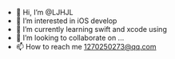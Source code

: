 - 👋 Hi, I’m @LJHJL
- 👀 I’m interested in iOS develop
- 🌱 I’m currently learning swift and xcode using
- 💞️ I’m looking to collaborate on ...
- 📫 How to reach me 1270250273@qq.com

<!---
LJHJL/LJHJL is a ✨ special ✨ repository because its `README.md` (this file) appears on your GitHub profile.
You can click the Preview link to take a look at your changes.
--->
